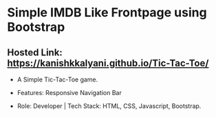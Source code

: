 # Simple IMDB Like Frontpage using Bootstrap

## Hosted Link: https://kanishkkalyani.github.io/Tic-Tac-Toe/

- A Simple Tic-Tac-Toe game.

- Features: Responsive Navigation Bar

- Role: Developer | Tech Stack: HTML, CSS, Javascript, Bootstrap.
